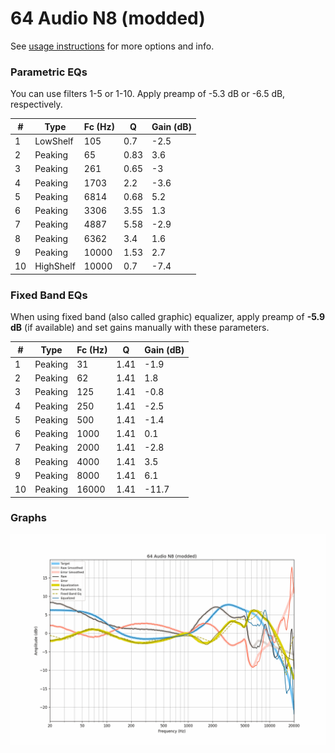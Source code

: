 # 64 Audio N8 (modded)
See [usage instructions](https://github.com/jaakkopasanen/AutoEq#usage) for more options and info.

### Parametric EQs
You can use filters 1-5 or 1-10. Apply preamp of -5.3 dB or -6.5 dB, respectively.

|   # | Type      |   Fc (Hz) |    Q |   Gain (dB) |
|-----|-----------|-----------|------|-------------|
|   1 | LowShelf  |       105 | 0.7  |        -2.5 |
|   2 | Peaking   |        65 | 0.83 |         3.6 |
|   3 | Peaking   |       261 | 0.65 |        -3   |
|   4 | Peaking   |      1703 | 2.2  |        -3.6 |
|   5 | Peaking   |      6814 | 0.68 |         5.2 |
|   6 | Peaking   |      3306 | 3.55 |         1.3 |
|   7 | Peaking   |      4887 | 5.58 |        -2.9 |
|   8 | Peaking   |      6362 | 3.4  |         1.6 |
|   9 | Peaking   |     10000 | 1.53 |         2.7 |
|  10 | HighShelf |     10000 | 0.7  |        -7.4 |

### Fixed Band EQs
When using fixed band (also called graphic) equalizer, apply preamp of **-5.9 dB** (if available) and set gains manually with these parameters.

|   # | Type    |   Fc (Hz) |    Q |   Gain (dB) |
|-----|---------|-----------|------|-------------|
|   1 | Peaking |        31 | 1.41 |        -1.9 |
|   2 | Peaking |        62 | 1.41 |         1.8 |
|   3 | Peaking |       125 | 1.41 |        -0.8 |
|   4 | Peaking |       250 | 1.41 |        -2.5 |
|   5 | Peaking |       500 | 1.41 |        -1.4 |
|   6 | Peaking |      1000 | 1.41 |         0.1 |
|   7 | Peaking |      2000 | 1.41 |        -2.8 |
|   8 | Peaking |      4000 | 1.41 |         3.5 |
|   9 | Peaking |      8000 | 1.41 |         6.1 |
|  10 | Peaking |     16000 | 1.41 |       -11.7 |

### Graphs
![](./64%20Audio%20N8%20(modded).png)
